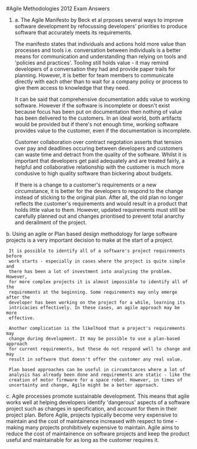 #Agile Methodologies 2012 Exam Answers

1.  a. The Agile Manifesto by Beck et al prposes several ways to improve
    software development by refocussing developers' priorities to produce
    software that accurately meets its requirements.

    The manifesto states that individuals and actions hold more value than
    processes and tools i.e. conversation between individuals is a better means
    for communication and understanding than relying on tools and 'policies and
    practices'. Tooling still holds value - it may remind developers of a
    conversation they had and provide paper trails for planning. However, it is
    better for team members to communicate directly with each other than to
    wait for a company policy or process to give them access to knowledge that
    they need.

    It can be said that comprehensive documentation adds value to working
    software. However if the software is incomplete or doesn't exist because
    focus has been put on documentation then nothing of value has been
    delivered to the customers. In an ideal world, both artifacts would be
    provided but if there's not enough time, working software provides value to
    the customer, even if the documentation is incomplete.

    Customer collaboration over contract negotation asserts that tension over
    pay and deadlines occuring between developers and customers can waste time
    and detract from the quality of the software. Whilst it is important that
    developers get paid adequately and are treated fairly, a helpful and
    collaborative relationship with the customer is much more condusive to high
    quality software than bickering about budgets.

    If there is a change to a customer's requirements or a new circumstance, it
    is better for the developers to respond to the change instead of sticking
    to the original plan. After all, the old plan no longer reflects the
    customer's requirements and would result in a product that holds little
    value to them. However, updated requirements must still be carefully
    planned out and changes prioritised to prevent total anarchy and derailment
    of the project.
  
  b. Using an agile or Plan based design methodology for large software
     projects is a very important decision to make at the start of a project.

     It is possible to identify all of a software's project requirements before
     work starts - especially in cases where the project is quite simple and
     there has been a lot of investment into analysing the problem. However,
     for more complex projects it is almost impossible to identify all of the
     requirements at the beginning. Some requirements may only emerge after the
     developer has been working on the project for a while, learning its
     intricacies effectively. In these cases, an agile approach may be more
     effective.

     Another complication is the likelhood that a project's requirements may
     change during development. It may be possible to use a plan-based approach
     for current requirements, but these do not respond well to change and may
     result in software that doesn't offer the customer any real value.

     Plan based approaches can be useful in circumstances where a lot of
     analysis has already been done and requirements are static - like the
     creation of motor firmware for a space robot. However, in times of
     uncertainty and change, Agile might be a better approach.

  c. Agile processes promote sustainable development. This means that agile
     works well at helping developers identify 'dangerous' aspects of a
     software project such as changes in specification, and account for them in
     their project plan. Before Agile, projects typically become very expensive
     to maintain and the cost of maintainence increased with respect to time -
     making many projects prohibitively expensive to maintain. Agile aims to
     reduce the cost of maintainence on software projects and keep the product
     useful and maintainable for as long as the customer requires it.


